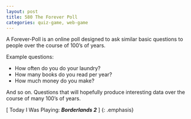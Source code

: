```yaml
---
layout: post
title: 580 The Forever Poll
categories: quiz-game, web-game
---
```

A Forever-Poll is an online poll designed to ask similar basic questions to people over the course of 100’s of years.

Example questions:

- How often do you do your laundry?
- How many books do you read per year?
- How much money do you make?

And so on.  Questions that will hopefully produce interesting data over the course of many 100’s of years.

[ Today I Was Playing: ***Borderlands 2*** ]
{: .emphasis}